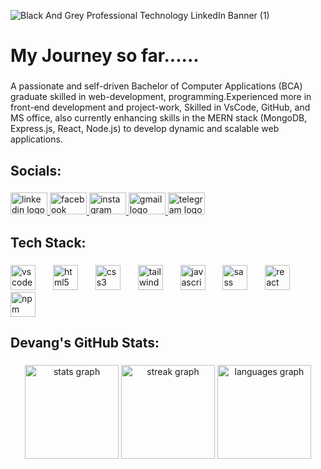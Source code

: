 
![Black And Grey Professional Technology LinkedIn Banner (1)](https://github.com/user-attachments/assets/76152fd4-8f66-4af2-82c1-4c071c8e3c50)

<h1 align="left">My Journey so far......</h1>

###

<p align="left">A passionate and self-driven Bachelor of Computer Applications (BCA) graduate skilled in web-development, programming.Experienced more in front-end development and project-work, Skilled in VsCode, GitHub, and MS office, also currently enhancing skills in the MERN stack (MongoDB, Express.js, React, Node.js) to develop dynamic and scalable web applications.</p>

###

<h2 align="left">Socials:</h2>

###

<div align="left">
  <a href="www.linkedin.com/in/devangsalvi2004" target="_blank">
    <img src="https://raw.githubusercontent.com/maurodesouza/profile-readme-generator/master/src/assets/icons/social/linkedin/default.svg" width="59" height="35" alt="linkedin logo"  />
  </a>
  <a href="https://www.facebook.com/devang.salvi.79?mibextid=ZbWKwL" target="_blank">
    <img src="https://raw.githubusercontent.com/maurodesouza/profile-readme-generator/master/src/assets/icons/social/facebook/default.svg" width="59" height="35" alt="facebook logo"  />
  </a>
  <a href="https://www.instagram.com/devang.py/" target="_blank">
    <img src="https://raw.githubusercontent.com/maurodesouza/profile-readme-generator/master/src/assets/icons/social/instagram/default.svg" width="59" height="35" alt="instagram logo"  />
  </a>
  <a href="devangsalvi21@gmail.com" target="_blank">
    <img src="https://raw.githubusercontent.com/maurodesouza/profile-readme-generator/master/src/assets/icons/social/gmail/default.svg" width="59" height="35" alt="gmail logo"  />
  </a>
  <a href="https://www.facebook.com/devang.salvi.79?mibextid=ZbWKwL" target="_blank">
    <img src="https://raw.githubusercontent.com/maurodesouza/profile-readme-generator/master/src/assets/icons/social/telegram/default.svg" width="59" height="35" alt="telegram logo"  />
  </a>
</div>

###

<h2 align="left">Tech Stack:</h2>

###

<div align="left">
  <img src="https://cdn.jsdelivr.net/gh/devicons/devicon/icons/vscode/vscode-original.svg" height="40" alt="vscode logo"  />
  <img width="20" />
  <img src="https://skillicons.dev/icons?i=html" height="40" alt="html5 logo"  />
  <img width="20" />
  <img src="https://skillicons.dev/icons?i=css" height="40" alt="css3 logo"  />
  <img width="20" />
  <img src="https://cdn.simpleicons.org/tailwindcss/06B6D4" height="40" alt="tailwindcss logo"  />
  <img width="20" />
  <img src="https://skillicons.dev/icons?i=js" height="40" alt="javascript logo"  />
  <img width="20" />
  <img src="https://cdn.simpleicons.org/sass/CC6699" height="40" alt="sass logo"  />
  <img width="20" />
  <img src="https://cdn.simpleicons.org/react/61DAFB" height="40" alt="react logo"  />
  <img width="20" />
  <img src="https://cdn.simpleicons.org/npm/CB3837" height="40" alt="npm logo"  />
</div>

###

<h2 align="left">Devang's GitHub Stats:</h2>

###

<div align="center">
  <img src="https://github-readme-stats.vercel.app/api?username=DevSl20&hide_title=false&hide_rank=false&show_icons=true&include_all_commits=true&count_private=true&disable_animations=false&theme=github_dark&locale=en&hide_border=false&custom_title=Devang's%20GitHub%20Stats" height="150" alt="stats graph"  />
  <img src="https://streak-stats.demolab.com?user=DevSl20&locale=en&mode=daily&theme=github_dark&hide_border=false&border_radius=5" height="150" alt="streak graph"  />
  <img src="https://github-readme-stats.vercel.app/api/top-langs?username=DevSl20&locale=en&hide_title=false&layout=compact&card_width=320&langs_count=5&theme=github_dark&hide_border=false&custom_title=Languages" height="150" alt="languages graph"  />
</div>

###
